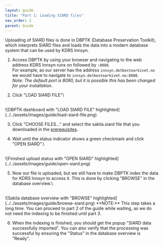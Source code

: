 ```yaml
---
layout: guide
title: "Part 1: Loading SIARD files"
nav_order: 2
parent: Guide
---
```

Uploading of SIARD files is done in DBPTK (Database Preservation Toolkit), which interprets SIARD files and loads the data into a modern database system that can be used by KDRS Innsyn.

1. Access DBPTK by using your browser and navigating to the web address KDRS Innsyn runs on followed by `:8080`.\
For example, as our server has the address `innsyn.detbestearkivet.no` we would have to navigate to `innsyn.detbestearkivet.no:8080`.\
*Note: The default port is 8080, but it is possible this has been changed for your installation.*

2. Click "LOAD SIARD FILE"\
<br>
![DBPTK dashboard with "LOAD SIARD FILE" highlighted](../../assets/images/guide/load-siard-file.png)

3. Click "CHOOSE FILES..." and select the sakila.siard file that you downloaded in the [prerequisites](../prerequisites).

4. Wait until the status indicator shows a green checkmark and click "OPEN SIARD".\
<br>
![Finished upload status with "OPEN SIARD" highlighted](../../assets/images/guide/open-siard.png)

5. Now our file is uploaded, but we still have to make DBPTK index the data for KDRS Innsyn to access it. This is done by clicking "BROWSE" in the database overview.\
<br>
![Sakila database overview with "BROWSE" highlighted](../../assets/images/guide/browse-siard.png)
**NOTE:** This step takes a long time. You can proceed to part 2 of the guide while waiting, as we do not need the indexing to be finished until part 3.

6. When the indexing is finished, you should get the popup "SIARD data successfully imported". You can also verify that the processing was successful by ensuring the "Status" in the database overview is "Ready".